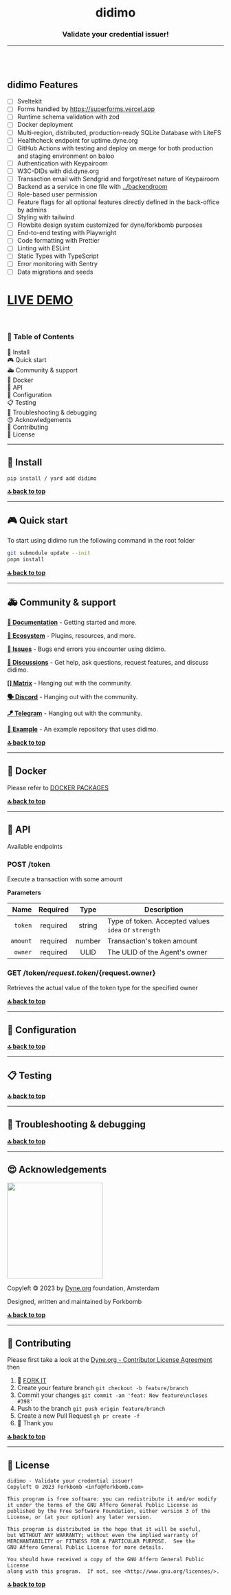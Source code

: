 <!--
SPDX-FileCopyrightText: 2024 Puria Nafisi Azizi 
SPDX-FileCopyrightText: 2024 The Forkbomb Company

SPDX-License-Identifier: CC-BY-NC-SA-4.0
-->

<div align="center">

# didimo

### Validate your credential issuer!

</div>

---

<br><br>

## didimo Features

- [ ] Sveltekit
- [ ] Forms handled by https://superforms.vercel.app
- [ ] Runtime schema validation with zod
- [ ] Docker deployment
- [ ] Multi-region, distributed, production-ready SQLite Database with LiteFS
- [ ] Healthcheck endpoint for uptime.dyne.org
- [ ] GitHub Actions with testing and deploy on merge for both production and staging environment on baloo
- [ ] Authentication with Keypairoom
- [ ] W3C-DIDs with did.dyne.org
- [ ] Transaction email with Sendgrid and forgot/reset nature of Keypairoom
- [ ] Backend as a service in one file with [../backendroom](../backendroom)
- [ ] Role-based user permission
- [ ] Feature flags for all optional features directly defined in the back-office by admins
- [ ] Styling with tailwind
- [ ] Flowbite design system customized for dyne/forkbomb purposes
- [ ] End-to-end testing with Playwright
- [ ] Code formatting with Prettier
- [ ] Linting with ESLint
- [ ] Static Types with TypeScript
- [ ] Error monitoring with Sentry
- [ ] Data migrations and seeds

# [LIVE DEMO](https://yourservice/)

<br>

<div id="toc">

### 🚩 Table of Contents

- [💾 Install](#-install)
- [🎮 Quick start](#-quick-start)
- [🚑 Community & support](#-community--support)
- [🐋 Docker](#-docker)
- [🐝 API](#-api)
- [🔧 Configuration](#-configuration)
- [📋 Testing](#-testing)
- [🐛 Troubleshooting & debugging](#-troubleshooting--debugging)
- [😍 Acknowledgements](#-acknowledgements)
- [👤 Contributing](#-contributing)
- [💼 License](#-license)

</div>

---

## 💾 Install

```
pip install / yard add didimo
```

**[🔝 back to top](#toc)**

---

## 🎮 Quick start

To start using didimo run the following command in the root folder

```bash
git submodule update --init
pnpm install
```

**[🔝 back to top](#toc)**

---

## 🚑 Community & support

**[📝 Documentation](#toc)** - Getting started and more.

**[🌱 Ecosystem](https://github.com/dyne/ecosystem)** - Plugins, resources, and more.

**[🚩 Issues](../../issues)** - Bugs end errors you encounter using didimo.

**[💬 Discussions](../../discussions)** - Get help, ask questions, request features, and discuss didimo.

**[[] Matrix](https://socials.dyne.org/matrix)** - Hanging out with the community.

**[🗣️ Discord](https://socials.dyne.org/discord)** - Hanging out with the community.

**[🪁 Telegram](https://socials.dyne.org/telegram)** - Hanging out with the community.

**[📖 Example](https://github.com/didimo/example)** - An example repository that uses didimo.

**[🔝 back to top](#toc)**

---

## 🐋 Docker

Please refer to [DOCKER PACKAGES](../../packages)

**[🔝 back to top](#toc)**

---

## 🐝 API

Available endpoints

### POST /token

Execute a transaction with some amount

**Parameters**

|     Name | Required |  Type  | Description                                         |
| -------: | :------: | :----: | --------------------------------------------------- |
|  `token` | required | string | Type of token. Accepted values `idea` or `strength` |
| `amount` | required | number | Transaction's token amount                          |
|  `owner` | required |  ULID  | The ULID of the Agent's owner                       |

### GET /token/${request.token}/${request.owner}

Retrieves the actual value of the token type for the specified owner

**[🔝 back to top](#toc)**

---

## 🔧 Configuration

**[🔝 back to top](#toc)**

---

## 📋 Testing

**[🔝 back to top](#toc)**

---

## 🐛 Troubleshooting & debugging

**[🔝 back to top](#toc)**

---

## 😍 Acknowledgements

<a href="https://dyne.org">
  <img src="https://files.dyne.org/software_by_dyne.png" width="222">
</a>

Copyleft 🄯 2023 by [Dyne.org](https://www.dyne.org) foundation, Amsterdam

Designed, written and maintained by Forkbomb

**[🔝 back to top](#toc)**

---

## 👤 Contributing

Please first take a look at the [Dyne.org - Contributor License Agreement](CONTRIBUTING.md) then

1.  🔀 [FORK IT](../../fork)
2.  Create your feature branch `git checkout -b feature/branch`
3.  Commit your changes `git commit -am 'feat: New feature\ncloses #398'`
4.  Push to the branch `git push origin feature/branch`
5.  Create a new Pull Request `gh pr create -f`
6.  🙏 Thank you

**[🔝 back to top](#toc)**

---

## 💼 License

    didimo - Validate your credential issuer!
    Copyleft 🄯 2023 Forkbomb <info@forkbomb.com>

    This program is free software: you can redistribute it and/or modify
    it under the terms of the GNU Affero General Public License as
    published by the Free Software Foundation, either version 3 of the
    License, or (at your option) any later version.

    This program is distributed in the hope that it will be useful,
    but WITHOUT ANY WARRANTY; without even the implied warranty of
    MERCHANTABILITY or FITNESS FOR A PARTICULAR PURPOSE.  See the
    GNU Affero General Public License for more details.

    You should have received a copy of the GNU Affero General Public License
    along with this program.  If not, see <http://www.gnu.org/licenses/>.

**[🔝 back to top](#toc)**
